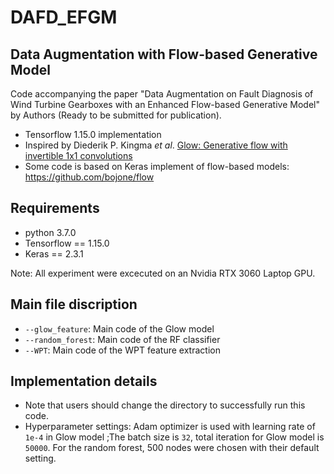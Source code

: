 # DAFD_EFGM

## Data Augmentation with Flow-based Generative Model

Code accompanying the paper "Data Augmentation on Fault Diagnosis of Wind Turbine Gearboxes with an Enhanced Flow-based Generative Model" by Authors (Ready to be submitted for publication).

-  Tensorflow 1.15.0 implementation
-  Inspired by Diederik P. Kingma $et$ $al$. [Glow: Generative flow with invertible 1x1 convolutions](https://proceedings.neurips.cc/paper/2018/file/d139db6a236200b21cc7f752979132d0-Paper.pdf)
- Some code is based on Keras implement of flow-based models: https://github.com/bojone/flow

## Requirements

- python 3.7.0
- Tensorflow == 1.15.0
- Keras == 2.3.1

Note: All experiment were excecuted on an Nvidia RTX 3060 Laptop GPU.

## Main file discription
* `--glow_feature`: Main code of the Glow model
* `--random_forest`: Main code of the RF classifier
* `--WPT`: Main code of the WPT feature extraction

## Implementation details
- Note that users should change the directory to successfully run this code.
- Hyperparameter settings: Adam optimizer is used with learning rate of `1e-4` in Glow model ;The batch size is `32`, total iteration for Glow model is `50000`. For the random forest, 500 nodes were chosen with their default setting.  
